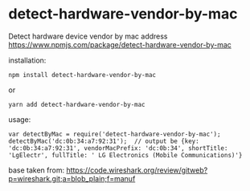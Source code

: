 # detect-hardware-vendor-by-mac
Detect hardware device vendor by mac address
https://www.npmjs.com/package/detect-hardware-vendor-by-mac

installation:

`npm install detect-hardware-vendor-by-mac`

or
 
`yarn add detect-hardware-vendor-by-mac`

usage: 
 
`var detectByMac = require('detect-hardware-vendor-by-mac');
detectByMac('dc:0b:34:a7:92:31'); 
// output be {key: 'dc:0b:34:a7:92:31', vendorMacPrefix: 'dc:0b:34', shortTitle: 'LgElectr', fullTitle: ' LG Electronics (Mobile Communications)'}`
  
base taken from:
https://code.wireshark.org/review/gitweb?p=wireshark.git;a=blob_plain;f=manuf
